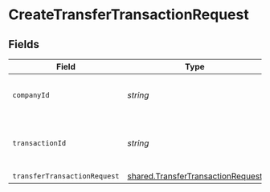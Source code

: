 # CreateTransferTransactionRequest


## Fields

| Field                                                                                         | Type                                                                                          | Required                                                                                      | Description                                                                                   | Example                                                                                       |
| --------------------------------------------------------------------------------------------- | --------------------------------------------------------------------------------------------- | --------------------------------------------------------------------------------------------- | --------------------------------------------------------------------------------------------- | --------------------------------------------------------------------------------------------- |
| `companyId`                                                                                   | *string*                                                                                      | :heavy_check_mark:                                                                            | Unique identifier for a company.                                                              | 8a210b68-6988-11ed-a1eb-0242ac120002                                                          |
| `transactionId`                                                                               | *string*                                                                                      | :heavy_check_mark:                                                                            | The unique identifier for your SMB's transaction.                                             | 336694d8-2dca-4cb5-a28d-3ccb83e55eee                                                          |
| `transferTransactionRequest`                                                                  | [shared.TransferTransactionRequest](../../../sdk/models/shared/transfertransactionrequest.md) | :heavy_minus_sign:                                                                            | N/A                                                                                           |                                                                                               |